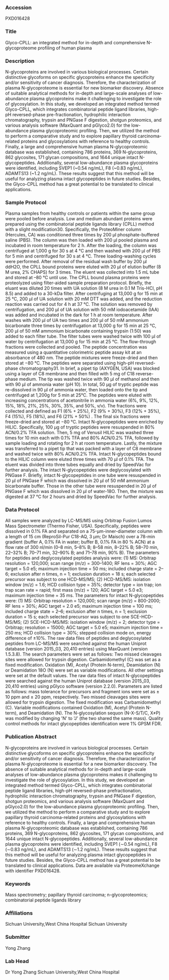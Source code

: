 ### Accession
PXD016428

### Title
Glyco-CPLL: an integrated method for in-depth and comprehensive N-glycoproteome profiling of human plasma

### Description
N-glycoproteins are involved in various biological processes. Certain distinctive glycoforms on specific glycoproteins enhance the specificity and/or sensitivity of cancer diagnosis. Therefore, the characterization of plasma N-glycoproteome is essential for new biomarker discovery. Absence of suitable analytical methods for in-depth and large-scale analyses of low-abundance plasma glycoproteins make it challenging to investigate the role of glycosylation. In this study, we developed an integrated method termed Glyco-CPLL, which integrates combinatorial peptide ligand libraries, high-pH reversed-phase pre-fractionation, hydrophilic interaction chromatography, trypsin and PNGase F digestion, shotgun proteomics, and various analysis software (MaxQuant and pGlyco2.0) for the low-abundance plasma glycoproteomic profiling. Then, we utilized the method to perform a comparative study and to explore papillary thyroid carcinoma-related proteins and glycosylations with reference to healthy controls. Finally, a large and comprehensive human plasma N-glycoproteomic database was established, containing 786 proteins, 369 N-glycoproteins, 862 glycosites, 171 glycan compositions, and 1644 unique intact N-glycopeptides. Additionally, several low-abundance plasma glycoproteins were identified, including SVEP1 (~0.54 ng/mL), F8 (~0.83 ng/mL), ADAMTS13 (~1.2 ng/mL). These results suggest that this method will be useful for analyzing plasma intact glycopeptides in future studies. Besides, the Glyco-CPLL method has a great potential to be translated to clinical applications.

### Sample Protocol
Plasma samples from healthy controls or patients within the same group were pooled before analysis. Low and medium abundant proteins were prepared using the combinatorial peptide ligands library (CPLL) method with a slight modification30. Specifically, the ProteoMiner column (Hercules, CA) was conditioned three times by 200 μl phosphate-buffered saline (PBS). The column was then loaded with 200 μl pooled plasma and incubated in room temperature for 2 h. After the loading, the column was centrifuged at 1,000 g for 30 s at 4 ℃ and then washed with 200 μl of PBS for 5 min and centrifuged for 30 s at 4 ℃. Three loading-washing cycles were performed. After removal of the residual wash buffer by 200 μl ddH2O, the CPLL bound proteins were eluted with 20 μl of elution buffer (8 M urea, 2% CHAPS) for 3 times. The eluent was collected into 1.5 mL tube and stored at –80 ℃ until use. The CPLL bound plasma proteins were proteolyzed using filter-aided sample preparation protocol. Briefly, the eluant was diluted 20 times with UA solution (8 M urea in 0.1 M Tris-HCl, pH 8.5) and added to a 30-kDa filter. After centrifuging at 13,000 g for 15 min at 25 ℃, 200 μl of UA solution with 20 mM DTT was added, and the reduction reaction was carried out for 4 h at 37 ℃. The solution was removed by centrifugation, and 200 μl of UA solution with 50 mM iodoacetamide (IAA) was added and incubated in the dark for 1 h at room temperature. After washes with 200 μl of UA two times and 200 μl of 50 mM ammonium bicarbonate three times by centrifugation at 13,000 g for 15 min at 25 ℃, 200 μl of 50 mM ammonium bicarbonate containing trypsin (1:50) was added to each filter tube. The filter tubes were washed twice with 100 μl of water by centrifugation at 13,000 g for 15 min at 25 ℃. The flow-through fractions were collected and pooled. The peptide concentration was measured using a quantitative colorimetric peptide assay kit at an absorbance of 480 nm. The peptide mixtures were freeze-dried and then stored at −80 ℃. The peptides were separated using high-pH reversed-phase chromatography31. In brief, a pipet tip (AXYGEN, USA) was blocked using a layer of C8 membrane and then filled with 5 mg of C18 reverse-phase medium. The tip was washed twice with 90 μl of methanol and then with 90 μl of ammonia water (pH 10). In total, 50 μg of tryptic peptide was re-dissolved in 90 μl of ammonia water, then loaded onto the tip and centrifuged at 1,200g for 5 min at 25℃.  The peptides were eluted with increasing concentrations of acetonitrile in ammonia water (6%, 9%, 12%, 15%, 18%, 21%, 25%, 30%, 35%, and 50%, v/v). The fractions were collected and defined as F1 (6% + 25%), F2 (9% + 30%), F3 (12% + 35%), F4 (15%), F5 (18%), and F6 (21% + 50%) . The final six fractions were freeze-dried and stored at −80 °C. Intact N-glycopeptides were enriched by HILIC. Specifically, 100 μg of tryptic peptides were resuspended in 80% ACN/0.2% TFA solution. Then, 5 mg of Venusil HILIC was washed three times for 10 min each with 0.1% TFA and 80% ACN/0.2% TFA, followed by sample loading and rotating for 2 h at room temperature. Lastly, the mixture was transferred to a pipet tip that was packed with a layer of C8 membrane and washed twice with 80% ACN/0.2% TFA. Intact N-glycopeptides bound to the HILIC column were eluted three times with 70 μl of 0.1% TFA. The eluent was divided into three tubes equally and dried by SpeedVac for further analysis.  The intact N-glycopeptides were deglycosylated with PNGase F. Briefly, intact N-glycopeptides in one tube were resuspended in 20 μl of PNGase F which was dissolved in 20 μl of 50 mM ammonium bicarbonate buffer. Those in the other tube were resuspended in 20 μl of PNGase F which was dissolved in 20 μl of water-18O. Then, the mixture was digested at 37 °C for 2 hours and dried by SpeedVac for further analysis.

### Data Protocol
All samples were analyzed by LC-MS/MS using Orbitrap Fusion Lumos Mass Spectrometer (Thermo Fisher, USA). Specifically, peptides were dissolved in 0.1% FA and separated on a 75-μm-inner-diameter column with a length of 15 cm (ReproSil-Pur C18-AQ, 3 μm; Dr Maisch) over a 78-min gradient (buffer A, 0.1% FA in water; buffer B, 0.1% FA in 80 % ACN) at a flow rate of 300 nl/min (0–8 min, 5–8% B; 8–58 min, 8–22% B; 58–70 min, 22–32% B; 70–71 min, 32–90% B; and 71–78 min, 90% B). The parameters for peptides and deglycosylated peptides analysis were: (1) MS: Orbitrap resolution = 120,000; scan range (m/z) = 300–1400; RF lens = 30%; AGC target = 5.0 e5; maximum injection time = 50 ms; included charge state = 2–6; exclusion after n times, n = 1; exclusion duration = 18 s; each selected precursor was subject to one HCD-MS/MS; (2) HCD-MS/MS: isolation window (m/z) = 1.6; HCD collision type = 35%; detector type = ion trap; ion trap scan rate = rapid; first mass (m/z) = 120; AGC target = 5.0 e3; maximum injection time = 35 ms. The parameters for intact N-glycopeptides were: (1) MS: Orbitrap resolution = 120,000; scan range (m/z) = 800-2000; RF lens = 30%; AGC target = 2.0 e5; maximum injection time = 100 ms; included charge state = 2–6; exclusion after n times, n = 1; exclusion duration = 15 s; each selected precursor was subject to one SCE-HCD-MS/MS; (2) SCE-HCD-MS/MS: isolation window (m/z) = 2; detector type = Orbitrap; resolution = 15000; AGC target = 5.0 e5; maximum injection time = 250 ms; HCD collision type = 30%; stepped collision mode on, energy difference of ±10%. The raw data files of peptides and deglycosylated peptides from LC-MS/MS were searched against the human Uniprot database (version 2015_03, 20,410 entries) using MaxQuant (version 1.5.3.8). The search parameters were set as follows: Two missed cleavages sites were allowed for trypsin digestion. Carbamidomethyl (C) was set as a fixed modification. Oxidation (M), Acetyl (Protein N-term), Deamidation (N) or Deamidation 18O (N) were set as variable modifications. All other settings were set at the default values.  The raw data files of intact N-glycopeptides were searched against the human Uniprot database (version 2015_03, 20,410 entries) using pGlyco software (version 2.2.0). Parameters are listed as follows: mass tolerance for precursors and fragment ions were set as ± 10 ppm and ± 20 ppm, respectively. Two missed cleavages sites were allowed for trypsin digestion. The fixed modification was Carbamidomethyl (C). Variable modifications contained Oxidation (M), Acetyl (Protein N-term), and Deamidation (N). The N-glycosylation sequon (N-X-S/T/C, X≠P) was modified by changing 'N' to 'J' (the two shared the same mass). Quality control methods for intact glycopeptides identification were 1% GPSM FDR.

### Publication Abstract
N-glycoproteins are involved in various biological processes. Certain distinctive glycoforms on specific glycoproteins enhance the specificity and/or sensitivity of cancer diagnosis. Therefore, the characterization of plasma N<i>-</i>glycoproteome is essential for a new biomarker discovery. The absence of suitable analytical methods for in-depth and large-scale analyses of low-abundance plasma glycoproteins makes it challenging to investigate the role of glycosylation. In this study, we developed an integrated method termed Glyco-CPLL, which integrates combinatorial peptide ligand libraries, high-pH reversed-phase prefractionation, hydrophilic interaction chromatography, trypsin and PNGase F digestion, shotgun proteomics, and various analysis software (MaxQuant and pGlyco2.0) for the low-abundance plasma glycoproteomic profiling. Then, we utilized the method to perform a comparative study and to explore papillary thyroid carcinoma-related proteins and glycosylations with reference to healthy controls. Finally, a large and comprehensive human plasma N<i>-</i>glycoproteomic database was established, containing 786 proteins, 369 N<i>-</i>glycoproteins, 862 glycosites, 171 glycan compositions, and 1644 unique intact N<i>-</i>glycopeptides. Additionally, several low-abundance plasma glycoproteins were identified, including SVEP1 (&#x223c;0.54 ng/mL), F8 (&#x223c;0.83 ng/mL), and ADAMTS13 (&#x223c;1.2 ng/mL). These results suggest that this method will be useful for analyzing plasma intact glycopeptides in future studies. Besides, the Glyco-CPLL method has a great potential to be translated to clinical applications. Data are available via ProteomeXchange with identifier PXD016428.

### Keywords
Mass spectrometry; papillary thyroid carcinoma; n-glycoproteomics; combinatorial peptide ligands library

### Affiliations
Sichuan University,West China Hospital
Sichuan University

### Submitter
Yong Zhang

### Lab Head
Dr Yong Zhang
Sichuan University,West China Hospital



